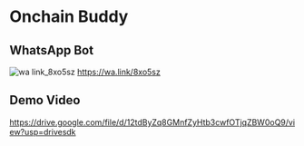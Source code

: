 # Onchain Buddy

## WhatsApp Bot
![wa link_8xo5sz](https://github.com/user-attachments/assets/3d0c91ed-0134-433b-8493-15650610fdec)
https://wa.link/8xo5sz

## Demo Video
https://drive.google.com/file/d/12tdByZq8GMnfZyHtb3cwfOTjqZBW0oQ9/view?usp=drivesdk
